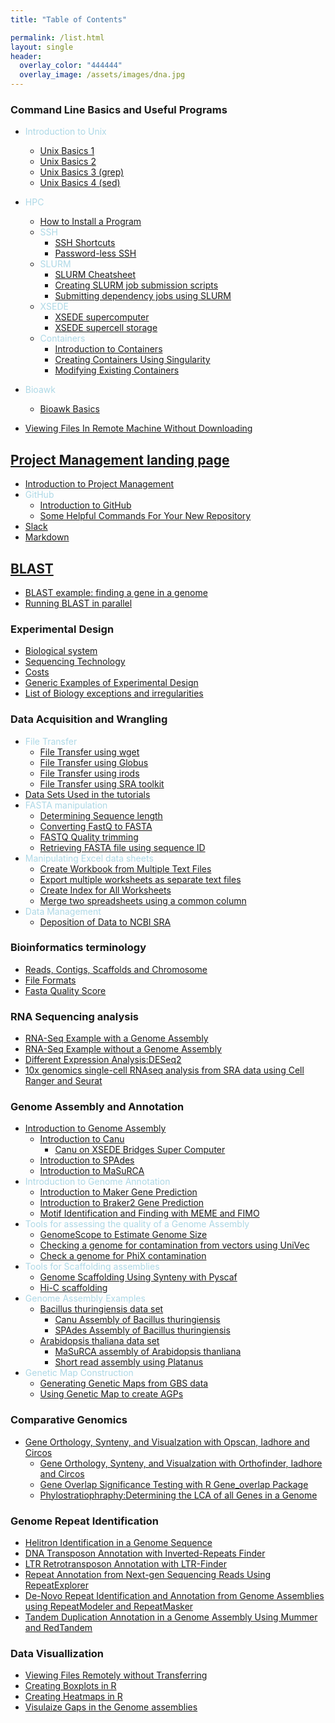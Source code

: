 ```yaml
---
title: "Table of Contents"

permalink: /list.html
layout: single
header:
  overlay_color: "444444"
  overlay_image: /assets/images/dna.jpg
---
```


### Command Line Basics and Useful Programs
* <span style="color:lightblue">Introduction to Unix</span>
  * [Unix Basics 1](../Appendix/Unix/unix-basics-1.md)  
  * [Unix Basics 2](../Appendix/Unix/unix-basics-2.md)
  * [Unix Basics 3 (grep)](../Appendix/Unix/unix-basics-3.md)
  * [Unix Basics 4 (sed)](../Appendix/Unix/unix-basics-4.md)
* <span style="color:lightblue">HPC</span>
  * [How to Install a Program](../Appendix/HPC/guide-for-installing-various-types-of-programs-in-linux.md)
  * <span style="color:lightblue">SSH</span>
    * [SSH Shortcuts](../Appendix/HPC/ssh-shortcuts.md)
    * [Password-less SSH](../Appendix/HPC/password-less-ssh-login.md)
  * <span style="color:lightblue">SLURM</span>
    * [SLURM Cheatsheet](../Appendix/HPC/SLURM/slurm-cheatsheat.md)
    * [Creating SLURM job submission scripts](../Appendix/HPC/SLURM/creating-slurm-job-submission-scripts-for-condo.md)
    * [Submitting dependency jobs using SLURM](../Appendix/HPC/SLURM/submitting-dependency-jobs-using-slurm.md)
  * <span style="color:lightblue">XSEDE</span>
    * [XSEDE supercomputer](../Appendix/HPC/xsede/xsede.md)
    * [XSEDE supercell storage](../Appendix/HPC/xsede/using-psc-supercell-storage-for-bridges-and-greenfield.md)
  * <span style="color:lightblue">Containers</span>
    * [Introduction to Containers](../Appendix/HPC/Containers/Intro_Singularity.md)
    * [Creating Containers Using Singularity](../Appendix/HPC/Containers/creatingContainers.md)
    * [Modifying Existing Containers](../Appendix/HPC/Containers/modifyingExistingContainers.md)
* <span style="color:lightblue">Bioawk</span>
  * [Bioawk Basics](../Appendix/bioawk-basics.md)

* [Viewing Files In Remote Machine Without Downloading](../Appendix/HPC/viewing-files-in-remote-machine-without-downloading-locally.md)

## [Project Management landing page](https://isugenomics.github.io/bioinformatics-workbook/projectManagement/projectManagement_index)
* [Introduction to Project Management](https://isugenomics.github.io/bioinformatics-workbook/projectManagement/Intro_projectManagement)
* <span style="color:lightblue">GitHub</span>
  * [Introduction to GitHub](../Appendix/github/introgithub.md)
  * [Some Helpful Commands For Your New Repository](../Appendix/github/github2.md)
* [Slack](../Appendix/slack.md)
* [Markdown](../Appendix/Markdown.md)


## [BLAST](../dataAnalysis/blast/blast_index.md)

* [BLAST example: finding a gene in a genome](../dataAnalysis/blast/blastExample.md)
* [Running BLAST in parallel](../dataAnalysis/blast/running-blast-jobs-in-parallel.md)

### Experimental Design
* [Biological system](../experimentalDesign/bio_sys.md)
* [Sequencing Technology](../experimentalDesign/sequencing.md)
* [Costs](../experimentalDesign/costs.md)
* [Generic Examples of Experimental Design](../experimentalDesign/eD_genericExamples.md)
* [List of Biology exceptions and irregularities](../Appendix/biology_tidbits.md)

### Data Acquisition and Wrangling
* <span style="color:lightblue">File Transfer</span>
  * [File Transfer using wget](../dataAcquisition/fileTransfer/downloading-files-via-wget.md)
  * [File Transfer using Globus](../dataAcquisition/fileTransfer/file-transfer-using-globus-connect-personal-gcp.md)
  * [File Transfer using irods](../dataAcquisition/fileTransfer/getting-data-from-iplant-via-irods.md)
  * [File Transfer using SRA toolkit](../dataAcquisition/fileTransfer/sra.md)
* [Data Sets Used in the tutorials](../dataAcquisition/dataSets.md)
* <span style="color:lightblue">FASTA manipulation</span>
  * [Determining Sequence length](../dataWrangling/fastaq-manipulations/calculate-sequence-lengths-in-a-fasta-file.md)
  * [Converting FastQ to FASTA](../dataWrangling/fastaq-manipulations/converting-fastq-format-to-fasta.md)
  * [FASTQ Quality trimming](../dataWrangling/fastaq-manipulations/fastq-quality-trimming.md)
  * [Retrieving FASTA file using sequence ID](../dataWrangling/fastaq-manipulations/retrieve-fasta-sequences-using-sequence-ids.md)
* <span style="color:lightblue">Manipulating Excel data sheets</span>
  * [Create Workbook from Multiple Text Files](../dataWrangling/microsoftExcel/import-multiple-text-files-as-separate-worksheets-in-excel.md)
  * [Export multiple worksheets as separate text files ](../dataWrangling/microsoftExcel/export-multiple-worksheets-as-separate-text-files-in-excel.md)
  * [Create Index for All Worksheets](../dataWrangling/microsoftExcel/generate-index-sheet-linking-all-spreadsheets-in-excel.md)
  * [Merge two spreadsheets using a common column](../dataWrangling/microsoftExcel/Merge_two_spreadsheets_using_a_common_column_in_Excel.md)
* <span style="color:lightblue">Data Management</span>
  * [Deposition of Data to NCBI SRA](../dataWrangling/NCBI_Data_Submission.md)

### Bioinformatics terminology
* [Reads, Contigs, Scaffolds and Chromosome](../introduction/dataTerminology.md)
* [File Formats](../introduction/fileFormats.md)
* [Fasta Quality Score](../introduction/fastqquality-score-encoding.md)

### RNA Sequencing analysis
* [RNA-Seq Example with a Genome Assembly](../dataAnalysis/RNA-Seq/RNA-SeqIntro/RNAseq-using-a-genome.md)
* [RNA-Seq Example without a Genome Assembly](../dataAnalysis/RNA-Seq/RNA-SeqIntro/RNAseq-without-a-genome.md)
* [Different Expression Analysis:DESeq2](../dataAnalysis/RNA-Seq/RNA-SeqIntro/Differential-Expression-Analysis.md)
* [10x genomics single-cell RNAseq analysis from SRA data using Cell Ranger and Seurat](../dataAnalysis/RNA-Seq/Single_Cell_RNAseq/Chromium_Cell_Ranger.md)


### Genome Assembly and Annotation

* <span style="color:lightblue">[Introduction to Genome Assembly](../dataAnalysis/GenomeAssembly/Intro_GenomeAssembly.md)</span>
    * [Introduction to Canu](../dataAnalysis/GenomeAssembly/Assemblers/canu.md)
      * [Canu on XSEDE Bridges Super Computer](../dataAnalysis/GenomeAssembly/BT/BT_Canu_bridges.md)
    * [Introduction to SPAdes](../dataAnalysis/GenomeAssembly/Assemblers/spades.md)
    * [Introduction to MaSuRCA](../dataAnalysis/GenomeAssembly/Assemblers/MaSuRCA.md)
* <span style="color:lightblue">Introduction to Genome Annotation</span>
    * [Introduction to Maker Gene Prediction](../dataAnalysis/GenomeAnnotation/Intro_To_Maker.md)
    * [Introduction to Braker2 Gene Prediction](../dataAnalysis/GenomeAnnotation/Intro_to_Braker2.md)
    * [Motif Identification and Finding with MEME and FIMO](../dataAnalysis/GenomeAnnotation/MEME_Motif_Finding_In_Genomes.md)  
* <span style="color:lightblue">Tools for assessing the quality of a Genome Assembly</span>
    * [GenomeScope to Estimate Genome Size](../dataAnalysis/GenomeAssembly/genomescope.md)
    * [Checking a genome for contamination from vectors using UniVec](../dataAnalysis/GenomeAssembly/univecContaminationCheck.md)
    * [Check a genome for PhiX contamination](../dataAnalysis/GenomeAssembly/PhiXContaminationCheck.md)
* <span style="color:lightblue">Tools for Scaffolding assemblies</span>  
    * [Genome Scaffolding Using Synteny with Pyscaf](../dataAnalysis/GenomeAssembly/Pyscaf_Synteny_Scaffolding.md)
    * [Hi-C scaffolding](../GenomeAssembly/Hybrid/Scaffolding_with_HiC_Juicer.md)
* <span style="color:lightblue">Genome Assembly Examples</span>
  * [Bacillus thuringiensis data set](../dataAnalysis/GenomeAssembly/BT/BT_background.md)
    * [Canu Assembly of Bacillus thuringiensis](../dataAnalysis/GenomeAssembly/BT/BT_Canu.md)
    * [SPAdes Assembly of Bacillus thuringiensis](../dataAnalysis/GenomeAssembly/BT/BT_spades.md)
  * [Arabidopsis thaliana data set](../dataAnalysis/GenomeAssembly/Arabidopsis/Arabidopsis_background.md)
    * [MaSuRCA assembly of Arabidopsis thanliana](../dataAnalysis/GenomeAssembly/Arabidopsis/AT_MaSuRCA.md )
    * [Short read assembly using Platanus](../dataAnalysis/GenomeAssembly/Arabidopsis/AT_platanus-genome-assembly.md)
* <span style="color:lightblue">Genetic Map Construction</span>
    * [Generating Genetic Maps from GBS data](../dataAnalysis/GenomeAssembly/GeneticMaps/creating-genetic-maps.md)
    * [Using Genetic Map to create AGPs](../dataAnalysis/GenomeAssembly/GeneticMaps/scaffolding-using-genetic-maps.md)

### Comparative Genomics
* [Gene Orthology, Synteny, and Visualzation with Opscan, Iadhore and Circos](../dataAnalysis/ComparativeGenomics/Gene_Orthology_And_Synteny.md)
  * [Gene Orthology, Synteny, and Visualzation with Orthofinder, Iadhore and Circos](../dataAnalysis/ComparativeGenomics/OrthofinderSynteny.md)
  * [Gene Overlap Significance Testing with R Gene_overlap Package](../dataAnalysis/ComparativeGenomics/Gene_Category_overlap_Fisher_exact_testing.md)  
  * [Phylostratiophraphy:Determining the LCA of all Genes in a Genome](../dataAnalysis/ComparativeGenomics/phylostratr.md)

### Genome Repeat Identification
* [Helitron Identification in a Genome Sequence](../dataAnalysis/ComparativeGenomics/Helitron_Scanner.md)
* [DNA Transposon Annotation with Inverted-Repeats Finder](../dataAnalysis/ComparativeGenomics/InvertedRepeatsFinderForDNATransposonAnnotation.md)
* [LTR Retrotransposon Annotation with LTR-Finder](../dataAnalysis/ComparativeGenomics/LTRFinder.md)  
* [Repeat Annotation from Next-gen Sequencing Reads Using RepeatExplorer](../dataAnalysis/ComparativeGenomics/RepeatExplorer.md)
* [De-Novo Repeat Identification and Annotation from Genome Assemblies using RepeatModeler and RepeatMasker](../dataAnalysis/ComparativeGenomics/RepeatModeler_RepeatMasker.md)
* [Tandem Duplication Annotation in a Genome Assembly Using Mummer and RedTandem](../dataAnalysis/ComparativeGenomics/Tandem_Duplication_Detection.md)

### Data Visuallization
* [Viewing Files Remotely without Transferring](../Appendix/HPC/viewing-files-in-remote-machine-without-downloading-locally.md)
* [Creating Boxplots in R](../dataWrangling/R/generate-boxplots.md)
* [Creating Heatmaps in R](../dataWrangling/R/generate_heatmaps.md)
* [Visulaize Gaps in the Genome assemblies](../dataWrangling/R/visualize-gaps-in-genomes.md)
